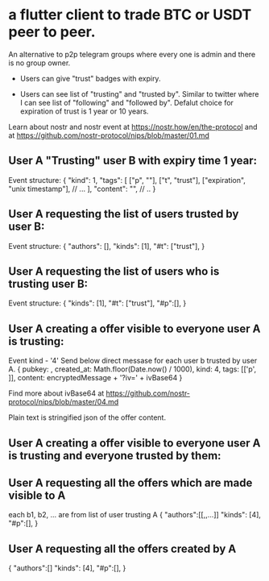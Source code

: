 # a flutter client to trade BTC or USDT peer to peer.

An alternative to p2p telegram groups where every one is admin and there is no group owner.

- Users can give "trust" badges with expiry.

- Users can see list of "trusting" and "trusted by". Similar to twitter where I can see list of "following" and "followed by". Defalut choice for expiration of trust is 1 year or 10 years.

Learn about nostr and nostr event at https://nostr.how/en/the-protocol and at https://github.com/nostr-protocol/nips/blob/master/01.md 


 
## User A "Trusting" user B with expiry time 1 year:
Event structure: 
    {
        "kind": 1,
        "tags": [
            ["p", "<pubkey of the user B>"],
            ["t", "trust"],
            ["expiration", "unix timestamp"],
            // ...
        ],
        "content": "",
        // ..
    }

## User A requesting the list of users trusted by user B:
Event structure: 
    {
        "authors": [<pubkey of user B>],
        "kinds": [1],
        "#t": ["trust"],
    }

## User A requesting the list of users who is trusting user B:
Event structure: 
   {
        "kinds": [1],
        "#t": ["trust"],
        "#p":[<pubkey of user B>],
    }
## User A creating a offer visible to everyone user A is trusting:

Event kind - '4'
Send below direct messase for each user b trusted by user A.
{
  pubkey: <pubkey of user A>,
  created_at: Math.floor(Date.now() / 1000),
  kind: 4,
  tags: [['p', <PublicKey of user b>]],
  content: encryptedMessage + '?iv=' + ivBase64
}

Find more about ivBase64 at https://github.com/nostr-protocol/nips/blob/master/04.md

Plain text is stringified json of the offer content.


## User A creating a offer visible to everyone user A is trusting and everyone trusted by them:

## User A requesting all the offers which are made visible to A

each b1, b2, ... are from list of user trusting A
   {
        "authors":[[<pubkey of user b1>,<pubkey of user b2>,...]]
        "kinds": [4],
        "#p":[<pubkey of user A>],
    }

## User A requesting all the offers created by A
   {
        "authors":[<pubkey of user A>]
        "kinds": [4],
        "#p":[<pubkey of user A>],
    }

